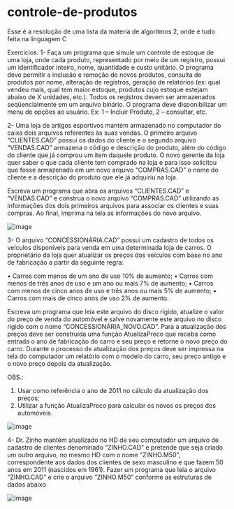 # controle-de-produtos

Esse é a resolução de uma lista da materia de algoritmos 2, onde é tudo feita na linguagem C

Exercicios: 
1- Faça um programa que simule um controle de estoque de uma loja, onde cada produto, representado por meio de um registro, possui um identificador inteiro, nome, quantidade e custo unitário. O programa deve permitir a inclusão e remoção de novos produtos, consulta de produtos por nome, alteração de registros, geração de relatórios (ex: qual vendeu mais, qual tem maior estoque, produtos cujo estoque estejam abaixo de X unidades, etc.). Todos os registros devem ser armazenados seqüencialmente em um arquivo binário. O programa deve disponibilizar um menu de opções ao usuário. Ex: 1 – Incluir Produto, 2 – consultar, etc.

2- Uma loja de artigos esportivos mantém armazenado no computador do caixa dois arquivos referentes às suas vendas. O primeiro arquivo “CLIENTES.CAD” possui os dados do cliente e o segundo arquivo “VENDAS.CAD” armazena o código e descrição do produto, além do código do cliente que já comprou um item daquele produto. O novo gerente da loja quer saber o que cada cliente tem comprado na loja e para isso solicitou que fosse armazenado em um novo arquivo “COMPRAS.CAD” o nome do cliente e a descrição do produto que ele já adquiriu na loja. 

Escreva um programa que abra os arquivos “CLIENTES.CAD” e “VENDAS.CAD” e construa o novo arquivo “COMPRAS.CAD” utilizando as informações dos dois primeiros arquivos para associar os clientes e suas compras. Ao final, imprima na tela as informações do novo arquivo.

 ![image](https://user-images.githubusercontent.com/44234388/138288411-2638736c-184b-41a0-8036-5ff1143c56ec.png)

3- O arquivo “CONCESSIONÁRIA.CAD” possui um cadastro de todos os veículos disponíveis para venda em uma determinada loja de carros. O proprietário da loja quer atualizar os preços dos veículos com base no ano de fabricação a partir da seguinte regra:

• Carros com menos de um ano de uso 10% de aumento; 
• Carros com menos de três anos de uso e um ano ou mais 7% de aumento; 
• Carros com menos de cinco anos de uso e três anos ou mais 5% de aumento;
• Carros com mais de cinco anos de uso 2% de aumento. 

Escreva um programa que leia este arquivo do disco rígido, atualize o valor do preço de venda do automóvel e salve novamente este arquivo no disco rígido com o nome “CONCESSIONÁRIA_NOVO.CAD”. Para a atualização dos preços deve ser construída uma função AtualizaPreco que receba como entrada o ano de fabricação do carro e seu preço e retorne o novo preço do carro. Durante o processo de atualização dos preços deve ser impressa na tela do computador um relatório com o modelo do carro, seu preço antigo e o novo preço depois da atualização.

OBS.: 
1) Usar como referência o ano de 2011 no cálculo da atualização dos preços; 
2) Utilizar a função AtualizaPreco para calcular os novos os preços dos automóveis.

![image](https://user-images.githubusercontent.com/44234388/138287493-8c533169-1f3a-4ff9-9f26-da139f2d405d.png)

4- Dr. Zinho mantém atualizado no HD de seu computador um arquivo de cadastro de clientes denominado “ZINHO.CAD” e pretende que seja criado um outro arquivo, no mesmo HD com o nome “ZINHO.M50”, correspondente aos dados dos clientes de sexo masculino e que fazem 50 anos em 2011 (nascidos em 1961). Fazer um programa que leia o arquivo “ZINHO.CAD” e crie o arquivo “ZINHO.M50” conforme as estruturas de dados abaixo

![image](https://user-images.githubusercontent.com/44234388/138287570-bc05e511-10cc-4361-be4c-03879cdc21bb.png)
